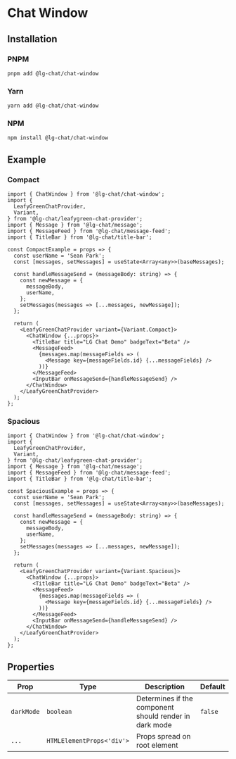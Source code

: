 # Chat Window

## Installation

### PNPM

```shell
pnpm add @lg-chat/chat-window
```

### Yarn

```shell
yarn add @lg-chat/chat-window
```

### NPM

```shell
npm install @lg-chat/chat-window
```

## Example

### Compact

```tsx
import { ChatWindow } from '@lg-chat/chat-window';
import {
  LeafyGreenChatProvider,
  Variant,
} from '@lg-chat/leafygreen-chat-provider';
import { Message } from '@lg-chat/message';
import { MessageFeed } from '@lg-chat/message-feed';
import { TitleBar } from '@lg-chat/title-bar';

const CompactExample = props => {
  const userName = 'Sean Park';
  const [messages, setMessages] = useState<Array<any>>(baseMessages);

  const handleMessageSend = (messageBody: string) => {
    const newMessage = {
      messageBody,
      userName,
    };
    setMessages(messages => [...messages, newMessage]);
  };

  return (
    <LeafyGreenChatProvider variant={Variant.Compact}>
      <ChatWindow {...props}>
        <TitleBar title="LG Chat Demo" badgeText="Beta" />
        <MessageFeed>
          {messages.map(messageFields => (
            <Message key={messageFields.id} {...messageFields} />
          ))}
        </MessageFeed>
        <InputBar onMessageSend={handleMessageSend} />
      </ChatWindow>
    </LeafyGreenChatProvider>
  );
};
```

### Spacious

```tsx
import { ChatWindow } from '@lg-chat/chat-window';
import {
  LeafyGreenChatProvider,
  Variant,
} from '@lg-chat/leafygreen-chat-provider';
import { Message } from '@lg-chat/message';
import { MessageFeed } from '@lg-chat/message-feed';
import { TitleBar } from '@lg-chat/title-bar';

const SpaciousExample = props => {
  const userName = 'Sean Park';
  const [messages, setMessages] = useState<Array<any>>(baseMessages);

  const handleMessageSend = (messageBody: string) => {
    const newMessage = {
      messageBody,
      userName,
    };
    setMessages(messages => [...messages, newMessage]);
  };

  return (
    <LeafyGreenChatProvider variant={Variant.Spacious}>
      <ChatWindow {...props}>
        <TitleBar title="LG Chat Demo" badgeText="Beta" />
        <MessageFeed>
          {messages.map(messageFields => (
            <Message key={messageFields.id} {...messageFields} />
          ))}
        </MessageFeed>
        <InputBar onMessageSend={handleMessageSend} />
      </ChatWindow>
    </LeafyGreenChatProvider>
  );
};
```

## Properties

| Prop       | Type                      | Description                                            | Default |
| ---------- | ------------------------- | ------------------------------------------------------ | ------- |
| `darkMode` | `boolean`                 | Determines if the component should render in dark mode | `false` |
| `...`      | `HTMLElementProps<'div'>` | Props spread on root element                           |         |
